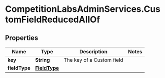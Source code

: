 # CompetitionLabsAdminServices.CustomFieldReducedAllOf

## Properties

Name | Type | Description | Notes
------------ | ------------- | ------------- | -------------
**key** | **String** | The key of a Custom field | 
**fieldType** | [**FieldType**](FieldType.md) |  | 


